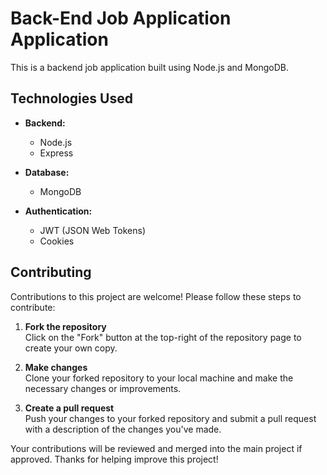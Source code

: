 # Back-End Job Application Application

This is a backend job application built using Node.js and MongoDB.

## Technologies Used

- **Backend:**
  - Node.js
  - Express

- **Database:**
  - MongoDB

- **Authentication:**
  - JWT (JSON Web Tokens)
  - Cookies

## Contributing

Contributions to this project are welcome! Please follow these steps to contribute:

1. **Fork the repository**  
   Click on the "Fork" button at the top-right of the repository page to create your own copy.

2. **Make changes**  
   Clone your forked repository to your local machine and make the necessary changes or improvements.

3. **Create a pull request**  
   Push your changes to your forked repository and submit a pull request with a description of the changes you've made.

Your contributions will be reviewed and merged into the main project if approved. Thanks for helping improve this project!


